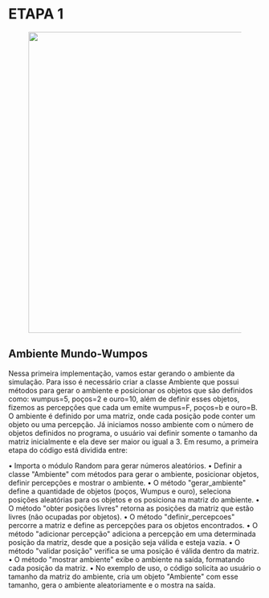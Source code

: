 # **ETAPA 1**

<figure>
<center> 
<img src='https://drive.google.com/uc?export=view&id=1kLssH5_OMj55O3xwJz1DOYYwqkNMuJ6A' width="600" />

  
</center>
</figure>

## **Ambiente Mundo-Wumpos**

<p ALIGN=justify ></p>
Nessa primeira implementação, vamos estar gerando o ambiente da simulação. Para isso é necessário criar a classe Ambiente que possui métodos para gerar o ambiente e posicionar os objetos que são definidos como: wumpus=5, poços=2 e ouro=10, além de definir esses objetos, fizemos as percepções que cada um emite wumpus=F, poços=b e ouro=B. O ambiente é definido por uma matriz, onde cada posição pode conter um objeto ou uma percepção. Já iniciamos nosso ambiente com o número de objetos definidos no programa, o usuário vai definir somente o tamanho da matriz inicialmente e ela deve ser maior ou igual a 3.
Em resumo, a primeira etapa do código está dividida entre:

•	Importa o módulo Random para gerar números aleatórios.
•	Definir a classe "Ambiente" com métodos para gerar o ambiente, posicionar objetos, definir percepções e mostrar o ambiente.
•	O método "gerar_ambiente" define a quantidade de objetos (poços, Wumpus e ouro), seleciona posições aleatórias para os objetos e os posiciona na matriz do ambiente.
•	O método "obter posições livres" retorna as posições da matriz que estão livres (não ocupadas por objetos).
•	O método "definir_percepcoes" percorre a matriz e define as percepções para os objetos encontrados.
•	O método "adicionar percepção" adiciona a percepção em uma determinada posição da matriz, desde que a posição seja válida e esteja vazia.
•	O método "validar posição" verifica se uma posição é válida dentro da matriz.
•	O método "mostrar ambiente" exibe o ambiente na saída, formatando cada posição da matriz.
•	No exemplo de uso, o código solicita ao usuário o tamanho da matriz do ambiente, cria um objeto "Ambiente" com esse tamanho, gera o ambiente aleatoriamente e o mostra na saída.

<p ALIGN=justify ></p>

